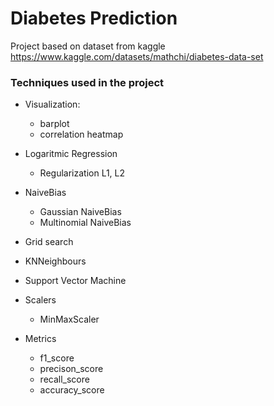 # Diabetes Prediction


Project based on dataset from kaggle   
https://www.kaggle.com/datasets/mathchi/diabetes-data-set

### Techniques used in the project

+ Visualization:
    + barplot
    + correlation heatmap

+ Logaritmic Regression
   + Regularization L1, L2
+ NaiveBias
    + Gaussian NaiveBias
    + Multinomial NaiveBias
+ Grid search
+ KNNeighbours
+ Support Vector Machine
+ Scalers
    + MinMaxScaler
+ Metrics
    + f1_score
    + precison_score
    + recall_score
    + accuracy_score
